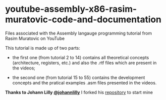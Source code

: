 # youtube-assembly-x86-rasim-muratovic-code-and-documentation

Files associated with the Assembly langauge programming tutorial from Rasim Muratovic on YouTube

This tutorial is made up of two parts:

* the first one (from tutorial 2 to 14) contains all theoretical concepts (architecture, registers, etc.) and also the .rtf files which are present in the videos; 

* the second one (from tutorial 15 to 55) contains the development concepts and the pratical examples .asm files presented in the videos.


**Thanks to Johann Lilly [@johannlilly](https://github.com/johannlilly)** I forked his [repository](https://github.com/johannlilly/youtube-assembly-x86-rasim-muratovic) to start mine